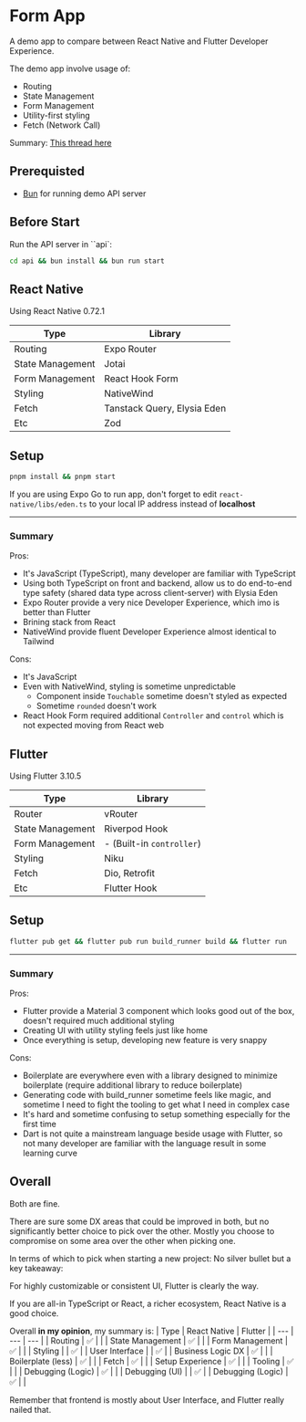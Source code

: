 # Form App
A demo app to compare between React Native and Flutter Developer Experience.

The demo app involve usage of:
- Routing
- State Management
- Form Management
- Utility-first styling
- Fetch (Network Call)

Summary: [This thread here](https://twitter.com/saltyAom/status/1676664653596999680)

## Prerequisted
- [Bun](https://oven.sh) for running demo API server

## Before Start
Run the API server in ``api`:
```bash
cd api && bun install && bun run start
```

## React Native
Using React Native 0.72.1

| Type | Library |
| --- | --- |
| Routing | Expo Router |
| State Management | Jotai |
| Form Management | React Hook Form |
| Styling | NativeWind |
| Fetch | Tanstack Query, Elysia Eden |
| Etc | Zod |

## Setup
```bash
pnpm install && pnpm start
```

If you are using Expo Go to run app, don't forget to edit `react-native/libs/eden.ts` to your local IP address instead of **localhost**

---

### Summary

Pros:
- It's JavaScript (TypeScript), many developer are familiar with TypeScript
- Using both TypeScript on front and backend, allow us to do end-to-end type safety (shared data type across client-server) with Elysia Eden
- Expo Router provide a very nice Developer Experience, which imo is better than Flutter
- Brining stack from React
- NativeWind provide fluent Developer Experience almost identical to Tailwind

Cons:
- It's JavaScript
- Even with NativeWind, styling is sometime unpredictable
    - Component inside `Touchable` sometime doesn't styled as expected
    - Sometime `rounded` doesn't work
- React Hook Form required additional `Controller` and `control` which is not expected moving from React web

## Flutter
Using Flutter 3.10.5

| Type | Library |
| --- | --- |
| Router | vRouter |
| State Management | Riverpod Hook |
| Form Management | - (Built-in `controller`) |
| Styling | Niku |
| Fetch | Dio, Retrofit |
| Etc | Flutter Hook |

## Setup
```bash
flutter pub get && flutter pub run build_runner build && flutter run
```

---

### Summary

Pros:
- Flutter provide a Material 3 component which looks good out of the box, doesn't required much additional styling
- Creating UI with utility styling feels just like home
- Once everything is setup, developing new feature is very snappy

Cons:
- Boilerplate are everywhere even with a library designed to minimize boilerplate (require additional library to reduce boilerplate)
- Generating code with build_runner sometime feels like magic, and sometime I need to fight the tooling to get what I need in complex case
- It's hard and sometime confusing to setup something especially for the first time
- Dart is not quite a mainstream language beside usage with Flutter, so not many developer are familiar with the language result in some learning curve

## Overall
Both are fine.

There are sure some DX areas that could be improved in both, but no significantly better choice to pick over the other.
Mostly you choose to compromise on some area over the other when picking one.

In terms of which to pick when starting a new project:
No silver bullet but a key takeaway:

For highly customizable or consistent UI, Flutter is clearly the way.

If you are all-in TypeScript or React, a richer ecosystem, React Native is a good choice.

Overall **in my opinion**, my summary is:
| Type | React Native | Flutter |
| --- | --- | --- |
| Routing | ✅ |  |
| State Management | ✅ |  |
| Form Management | ✅ |  |
| Styling |  | ✅ |
| User Interface |  | ✅ |
| Business Logic DX | ✅ |  |
| Boilerplate (less) | ✅ |  |
| Fetch | ✅ |  |
| Setup Experience | ✅ |  |
| Tooling | ✅ |  |
| Debugging (Logic) | ✅ | |
| Debugging (UI) |  | ✅ |
| Debugging (Logic) | ✅ | |

Remember that frontend is mostly about User Interface, and Flutter really nailed that.
